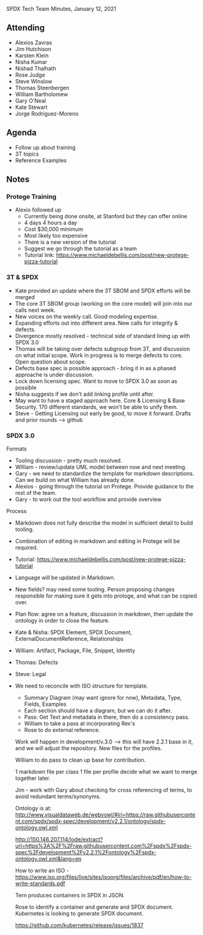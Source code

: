 SPDX Tech Team Minutes, January 12, 2021

## Attending
* Alexios Zavras
* Jim Hutchison
* Karsten Klein
* Nisha Kumar
* Nishad Thalhath
* Rose Judge
* Steve WInslow
* Thomas Steenbergen
* William Bartholomew
* Gary O'Neal
* Kate Stewart
* Jorge Rodriguez-Moreno

## Agenda
- Follow up about training
- 3T topics
- Reference Examples

## Notes

### Protege Training
- Alexio followed up
  - Currently being done onsite, at Stanford but they can offer online
  - 4 days 4 hours a day
  - Cost $30,000 minimum
  - Most likely too expensive
  - There is a new version of the tutorial
  - Suggest we go through the tutorial as a team
  - Tutorial link: https://www.michaeldebellis.com/post/new-protege-pizza-tutorial

### 3T & SPDX
- Kate provided an update where the 3T SBOM and SPDX efforts will be merged
- The core 3T SBOM group (working on the core model) will join into our calls next week.
- New voices on the weekly call.    Good modeling expertise.
- Expanding efforts out into different area.    New calls for integrity & defects.
- Divergence mostly resolved - technical side of standard lining up with SPDX 3.0
- Thomas will be taking over defects subgroup from 3T,  and discussion on what initial scope.   Work in progress is to merge defects to core.   Open question about scope.
- Defects base spec is possible approach - bring it in as a phased approache is under discussion.
- Lock down licensing spec.   Want to move to SPDX 3.0 as soon as possible
- Nisha suggests if we don't add linking profile until after.
- May want to have a staged approach here.     Core & Licensing & Base Security.    170 different standards, we won't be able to unify them.
- Steve - Getting Licensing out early be good, to move it forward.    Drafts and prior rounds --> github

###  SPDX 3.0

Formats
- Tooling discussion - pretty much resolved.
- WIlliam  - review/update UML model between now and next meeting.
- Gary - we need to standardize the template for markdown descriptions.  Can we build on what William has already done.
- Alexios - going through the tutorial on Protege.   Provide guidance to the rest of the team.
- Gary - to work out the tool workflow and provide overview

Process
- Markdown does not fully describe the model in sufficient detail to build tooling.
- Combination of editing in markdown and editing in Protege will be required.
- Tutorial:  https://www.michaeldebellis.com/post/new-protege-pizza-tutorial
- Language will be updated in Markdown.
- New fields?   may need some tooling.    Person proposing changes responsible for making sure it gets into protoge, and what can be copied over.
- Plan flow:  agree on a feature, discussion in markdown, then update the ontology in order to close the feature.

- Kate & Nisha: SPDX Element, SPDX Document, ExternalDocumentReference, Relationships
- William:  Artifact, Package, File, Snippet, Identity
- Thomas:  Defects
- Steve:  Legal

- We need to reconcile with ISO structure for template.
   - Summary Diagram (may want ignore for now), Metadata, Type, Fields, Examples
   - Each section should have a diagram, but we can do it after.
   - Pass:  Get Text and metadata in there,  then do a consistency pass.
   - William to take a pass at incorporating Rex's
   - Rose to do external reference.


   Work will happen in development/v.3.0 --> this will have 2.2.1 base in it, and we will adjust the repository.
   New files for the profiles.

   William to do pass to clean up base for contribution.

   1 markdown file per class
   1 file per profile
   decide what we want to merge together later.

   Jim - work with Gary about checking for cross referencing of terms, to avoid redundant terms/synonyms.

   Ontology is at: http://www.visualdataweb.de/webvowl/#iri=https://raw.githubusercontent.com/spdx/spdx-spec/development/v2.2.1/ontology/spdx-ontology.owl.xml

   http://150.146.207.114/lode/extract?url=https%3A%2F%2Fraw.githubusercontent.com%2Fspdx%2Fspdx-spec%2Fdevelopment%2Fv2.2.1%2Fontology%2Fspdx-ontology.owl.xml&lang=en

   How to write an ISO -  https://www.iso.org/files/live/sites/isoorg/files/archive/pdf/en/how-to-write-standards.pdf

   Tern produces containers in SPDX in JSON.

   Rose to identify a container and generate and SPDX document.
   Kubernetes is looking to generate SPDX document.

   https://github.com/kubernetes/release/issues/1837
